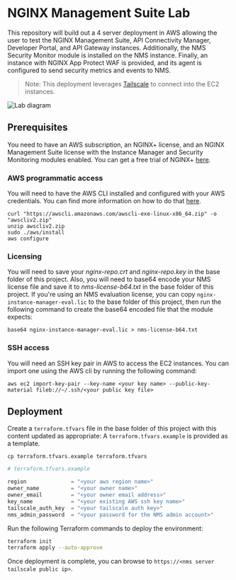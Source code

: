 # NGINX Management Suite Lab

This repository will build out a 4 server deployment in AWS allowing the user to test the NGINX Management Suite, API Connectivity Manager, Developer Portal, and API Gateway instances. Additionally, the NMS Security Monitor module is installed on the NMS instance. Finally, an instance with NGINX App Protect WAF is provided, and its agent is configured to send security metrics and events to NMS.

> Note: This deployment leverages [Tailscale](https://tailscale.com/) to connect into the EC2 instances.

![Lab diagram](./NMS_ACM_lab_env.png)

## Prerequisites
You need to have an AWS subscription, an NGINX+ license, and an NGINX Management Suite license with the Instance Manager and Security Monitoring modules enabled. You can get a free trial of NGINX+ [here](https://www.nginx.com/free-trial-request/).

### AWS programmatic access
You will need to have the AWS CLI installed and configured with your AWS credentials. You can find more information on how to do that [here](https://docs.aws.amazon.com/cli/latest/userguide/cli-chap-configure.html).

```
curl "https://awscli.amazonaws.com/awscli-exe-linux-x86_64.zip" -o "awscliv2.zip"
unzip awscliv2.zip
sudo ./aws/install
aws configure
```

### Licensing
You will need to save your *nginx-repo.crt* and *nginx-repo.key* in the base folder of this project. Also, you will need to base64 encode your NMS license file and save it to *nms-license-b64.txt* in the base folder of this project. If you're using an NMS evaluation license, you can copy `nginx-instance-manager-eval.lic` to the base folder of this project, then run the following command to create the base64 encoded file that the module expects:
```shell
base64 nginx-instance-manager-eval.lic > nms-license-b64.txt
``` 

### SSH access
You will need an SSH key pair in AWS to access the EC2 instances. You can import one using the AWS cli by running the following command:

```shell
aws ec2 import-key-pair --key-name <your key name> --public-key-material fileb://~/.ssh/<your public key file>
```

## Deployment

Create a `terraform.tfvars` file in the base folder of this project with this content updated as appropriate:
A `terraform.tfvars.example` is provided as a template.
```shell
cp terraform.tfvars.example terraform.tfvars
```

```terraform
# terraform.tfvars.example

region              = "<your aws region name>"
owner_name          = "<your owner name>"
owner_email         = "<your owner email address>"
key_name            = "<your existing AWS ssh key name>"
tailscale_auth_key  = "<your tailscale auth key>"
nms_admin_password  = "<your password for the NMS admin account>"
```

Run the following Terraform commands to deploy the environment:

```bash
terraform init
terraform apply --auto-approve
```

Once deployment is complete, you can browse to `https://<nms server tailscale public ip>`.
